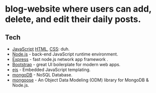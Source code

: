 # blog-website where users can add, delete, and edit their daily posts.

## Tech
- [JavaScript] [HTML], [CSS]: duh.
- [Node.js] - back-end JavaScript runtime environment.
- [Express] - fast node.js network app framework .
- [Bootstrap] - great UI boilerplate for modern web apps.
- [ejs] - Embedded JavaScript templating.
- [mongoDB] - NoSQL Database.
- [mongoose] - An Object Data Modeling (ODM) library for MongoDB & Node.js.




[JavaScript]:<https://developer.mozilla.org/en-US/docs/Web/JavaScript>
[HTML]:<https://developer.mozilla.org/en-US/docs/Learn/Getting_started_with_the_web/HTML_basics>
[CSS]:<https://developer.mozilla.org/en-US/docs/Web/CSS>
[express]: <http://expressjs.com>
[Node.js]: <http://nodejs.org>
[Bootstrap]: <http://twitter.github.com/bootstrap/>
[ejs]:<https://ejs.co/>
[mongoDB]:<https://www.mongodb.com/>
[mongoose]:<https://mongoosejs.com/docs/>
